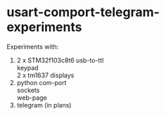 # usart-comport-telegram-experiments

Experiments with:

1. 2 x STM32f103c8t6
   usb-to-ttl   
   keypad   
   2 x tm1637 displays
2. python
   com-port   
   sockets   
   web-page
3. telegram (in plans)
